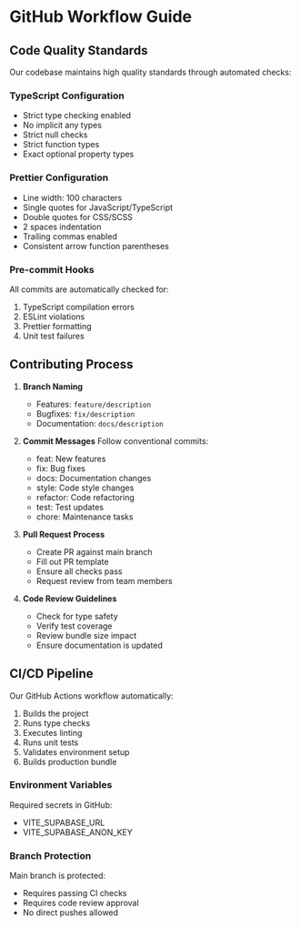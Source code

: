# GitHub Workflow Guide

## Code Quality Standards

Our codebase maintains high quality standards through automated checks:

### TypeScript Configuration
- Strict type checking enabled
- No implicit any types
- Strict null checks
- Strict function types
- Exact optional property types

### Prettier Configuration
- Line width: 100 characters
- Single quotes for JavaScript/TypeScript
- Double quotes for CSS/SCSS
- 2 spaces indentation
- Trailing commas enabled
- Consistent arrow function parentheses

### Pre-commit Hooks
All commits are automatically checked for:
1. TypeScript compilation errors
2. ESLint violations
3. Prettier formatting
4. Unit test failures

## Contributing Process

1. **Branch Naming**
   - Features: `feature/description`
   - Bugfixes: `fix/description`
   - Documentation: `docs/description`

2. **Commit Messages**
   Follow conventional commits:
   - feat: New features
   - fix: Bug fixes
   - docs: Documentation changes
   - style: Code style changes
   - refactor: Code refactoring
   - test: Test updates
   - chore: Maintenance tasks

3. **Pull Request Process**
   - Create PR against main branch
   - Fill out PR template
   - Ensure all checks pass
   - Request review from team members

4. **Code Review Guidelines**
   - Check for type safety
   - Verify test coverage
   - Review bundle size impact
   - Ensure documentation is updated

## CI/CD Pipeline

Our GitHub Actions workflow automatically:
1. Builds the project
2. Runs type checks
3. Executes linting
4. Runs unit tests
5. Validates environment setup
6. Builds production bundle

### Environment Variables
Required secrets in GitHub:
- VITE_SUPABASE_URL
- VITE_SUPABASE_ANON_KEY

### Branch Protection
Main branch is protected:
- Requires passing CI checks
- Requires code review approval
- No direct pushes allowed

